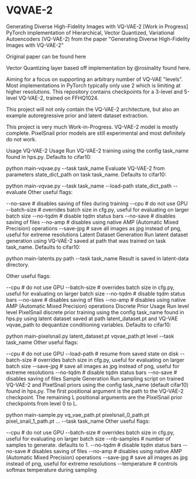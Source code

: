 # VQVAE-2
Generating Diverse High-Fidelity Images with VQ-VAE-2 [Work in Progress]
PyTorch implementation of Hierarchical, Vector Quantized, Variational Autoencoders (VQ-VAE-2) from the paper "Generating Diverse High-Fidelity Images with VQ-VAE-2"

Original paper can be found here

Vector Quantizing layer based off implementation by @rosinality found here.

Aiming for a focus on supporting an arbitrary number of VQ-VAE "levels". Most implementations in PyTorch typically only use 2 which is limiting at higher resolutions. This repository contains checkpoints for a 3-level and 5-level VQ-VAE-2, trained on FFHQ1024.

This project will not only contain the VQ-VAE-2 architecture, but also an example autoregressive prior and latent dataset extraction.

This project is very much Work-in-Progress. VQ-VAE-2 model is mostly complete. PixelSnail prior models are still experimental and most definitely do not work.

Usage
VQ-VAE-2 Usage
Run VQ-VAE-2 training using the config task_name found in hps.py. Defaults to cifar10:

python main-vqvae.py --task task_name
Evaluate VQ-VAE-2 from parameters state_dict_path on task task_name. Defaults to cifar10:

python main-vqvae.py --task task_name --load-path state_dict_path --evaluate
Other useful flags:

--no-save       # disables saving of files during training
--cpu           # do not use GPU
--batch-size    # overrides batch size in cfg.py, useful for evaluating on larger batch size
--no-tqdm       # disable tqdm status bars
--no-save       # disables saving of files
--no-amp        # disables using native AMP (Automatic Mixed Precision) operations
--save-jpg      # save all images as jpg instead of png, useful for extreme resolutions
Latent Dataset Generation
Run latent dataset generation using VQ-VAE-2 saved at path that was trained on task task_name. Defaults to cifar10:

python main-latents.py path --task task_name
Result is saved in latent-data directory.

Other useful flags:

--cpu           # do not use GPU
--batch-size    # overrides batch size in cfg.py, useful for evaluating on larger batch size
--no-tqdm       # disable tqdm status bars
--no-save       # disables saving of files
--no-amp        # disables using native AMP (Automatic Mixed Precision) operations
Discrete Prior Usage
Run level level PixelSnail discrete prior training using the config task_name found in hps.py using latent dataset saved at path latent_dataset.pt and VQ-VAE vqvae_path to dequantize conditioning variables. Defaults to cifar10:

python main-pixelsnail.py latent_dataset.pt vqvae_path.pt level --task task_name
Other useful flags:

--cpu           # do not use GPU
--load-path     # resume from saved state on disk
--batch-size    # overrides batch size in cfg.py, useful for evaluating on larger batch size
--save-jpg      # save all images as jpg instead of png, useful for extreme resolutions
--no-tqdm       # disable tqdm status bars
--no-save       # disables saving of files
Sample Generation
Run sampling script on trained VQ-VAE-2 and PixelSnail priors using the config task_name (default cifar10) found in hps.py. The first positional argument is the path to the VQ-VAE-2 checkpoint. The remaining L positional arguments are the PixelSnail prior checkpoints from level 0 to L.

python main-sample.py vq_vae_path.pt pixelsnail_0_path.pt pixel_snail_1_path.pt ... --task task_name
Other useful flags:

--cpu           # do not use GPU
--batch-size    # overrides batch size in cfg.py, useful for evaluating on larger batch size
--nb-samples    # number of samples to generate. defaults to 1.
--no-tqdm       # disable tqdm status bars
--no-save       # disables saving of files
--no-amp        # disables using native AMP (Automatic Mixed Precision) operations
--save-jpg      # save all images as jpg instead of png, useful for extreme resolutions
--temperature   # controls softmax temperature during sampling
